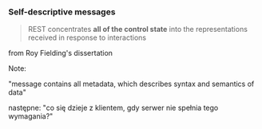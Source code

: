 ### Self-descriptive messages

> REST concentrates **all of the control state** into the representations received in response to interactions

<!-- .element class="attribution" -->
from Roy Fielding's dissertation

Note:

"message contains all metadata, which describes syntax and semantics of data"

następne: "co się dzieje z klientem, gdy serwer nie spełnia tego wymagania?"
